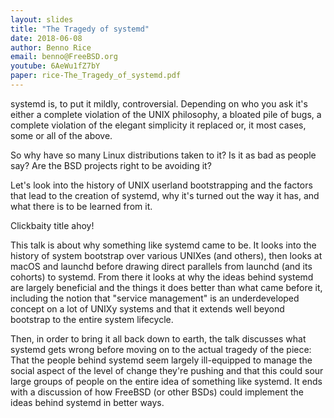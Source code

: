 ```yaml
---
layout: slides
title: "The Tragedy of systemd"
date: 2018-06-08
author: Benno Rice
email: benno@FreeBSD.org
youtube: 6AeWu1fZ7bY
paper: rice-The_Tragedy_of_systemd.pdf
---
```

systemd is, to put it mildly, controversial. Depending on who you ask it's either a complete violation of the UNIX philosophy, a bloated pile of bugs, a complete violation of the elegant simplicity it replaced or, it most cases, some or all of the above.

So why have so many Linux distributions taken to it? Is it as bad as people say? Are the BSD projects right to be avoiding it?

Let's look into the history of UNIX userland bootstrapping and the factors that lead to the creation of systemd, why it's turned out the way it has, and what there is to be learned from it.

Clickbaity title ahoy!

This talk is about why something like systemd came to be. It looks into the history of system bootstrap over various UNIXes (and others), then looks at macOS and launchd before drawing direct parallels from launchd (and its cohorts) to systemd. From there it looks at why the ideas behind systemd are largely beneficial and the things it does better than what came before it, including the notion that "service management" is an underdeveloped concept on a lot of UNIXy systems and that it extends well beyond bootstrap to the entire system lifecycle.

Then, in order to bring it all back down to earth, the talk discusses what systemd gets wrong before moving on to the actual tragedy of the piece: That the people behind systemd seem largely ill-equipped to manage the social aspect of the level of change they're pushing and that this could sour large groups of people on the entire idea of something like systemd. It ends with a discussion of how FreeBSD (or other BSDs) could implement the ideas behind systemd in better ways.